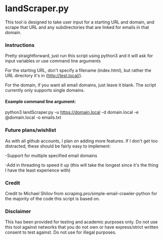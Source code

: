 # landScraper.py

This tool is designed to take user input for a starting URL and domain, and scrape that URL and any subdirectories that are linked for emails in that domain.

### Instructions

Pretty straightforward, just run this script using python3 and it will ask for input variables or use command line arguments

For the starting URL, don't specify a filename (index.html), but rather the URL directory it's in (http://test.local/).

For the domain, if you want all email domains, just leave it blank. The script currently only supports single domains. 

#### Example command line argument: 

python3 landScraper.py -u https://domain.local -d domain.local -e @domain.local -o emails.txt

### Future plans/wishlist

As with all github accounts, I plan on adding more features. If I don't get too distracted, these should be fairly easy to implement:

-Support for multiple specified email domains

-Add in threading to speed it up (this will take the longest since it's the thing I have the least experience with)

### Credit

Credit to Michael Shilov from scraping.pro/simple-email-crawler-python for the majority of the code this script is based on. 

### Disclaimer

This has been provided for testing and academic purposes only. Do not use this tool against networks that you do not own or have express/strict written consent to test against. Do not use for illegal purposes.

